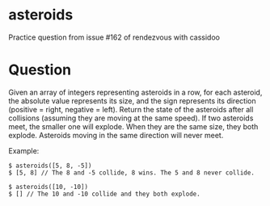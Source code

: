 # asteroids
Practice question from issue #162 of rendezvous with cassidoo

# Question
Given an array of integers representing asteroids in a row, for each asteroid, the absolute value represents its size, and the sign represents its direction (positive = right, negative = left). Return the state of the asteroids after all collisions (assuming they are moving at the same speed). If two asteroids meet, the smaller one will explode. When they are the same size, they both explode. Asteroids moving in the same direction will never meet.

Example:
```
$ asteroids([5, 8, -5])
$ [5, 8] // The 8 and -5 collide, 8 wins. The 5 and 8 never collide.

$ asteroids([10, -10])
$ [] // The 10 and -10 collide and they both explode.
```
